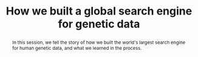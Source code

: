 ---
slug: miro-cupak
name: Miro Cupak
position: VP of Engineering
company: DNAstack
twitter: mirocupak
photo: miro-cupak.jpg
title: How we built a global search engine for genetic data
abstract: In this session, we tell the story of how we built the world's largest search engine for human genetic data, and what we learned in the process.
---